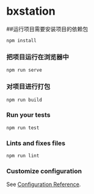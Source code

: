 # bxstation

##运行项目需要安装项目的依赖包
```
npm install
```

### 把项目运行在浏览器中
```
npm run serve
```

### 对项目进行打包
```
npm run build
```

### Run your tests
```
npm run test
```

### Lints and fixes files
```
npm run lint
```

### Customize configuration
See [Configuration Reference](https://cli.vuejs.org/config/).
